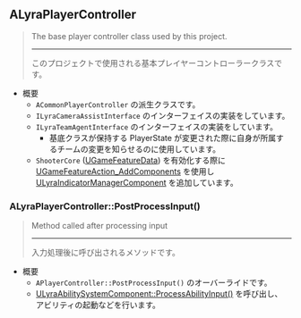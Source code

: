 ## ALyraPlayerController

> The base player controller class used by this project.  
> 
> ----
> このプロジェクトで使用される基本プレイヤーコントローラークラスです。

* 概要
	* `ACommonPlayerController` の派生クラスです。
	* `ILyraCameraAssistInterface` のインターフェイスの実装をしています。
	* `ILyraTeamAgentInterface` のインターフェイスの実装をしています。
		* 基底クラスが保持する PlayerState が変更された際に自身が所属するチームの変更を知らせるのに使用しています。
	* `ShooterCore` ([UGameFeatureData]) を有効化する際に [UGameFeatureAction_AddComponents] を使用し [ULyraIndicatorManagerComponent] を追加しています。

### ALyraPlayerController::PostProcessInput()

> Method called after processing input  
> 
> ----
> 入力処理後に呼び出されるメソッドです。

* 概要
	* `APlayerController::PostProcessInput()` のオーバーライドです。
	* [ULyraAbilitySystemComponent::ProcessAbilityInput()] を呼び出し、 アビリティの起動などを行います。


<!--- ページ内のリンク --->

<!--- 自前の画像へのリンク --->

<!--- generated --->
[ULyraIndicatorManagerComponent]: ../../Lyra/Etc/ULyraIndicatorManagerComponent.md#ulyraindicatormanagercomponent
[ULyraAbilitySystemComponent::ProcessAbilityInput()]: ../../Lyra/GameplayAbility/ULyraAbilitySystemComponent.md#ulyraabilitysystemcomponentprocessabilityinput
[UGameFeatureAction_AddComponents]: ../../UE/GameFeature/UGameFeatureAction_AddComponents.md#ugamefeatureactionaddcomponents
[UGameFeatureData]: ../../UE/GameFeature/UGameFeatureData.md#ugamefeaturedata

